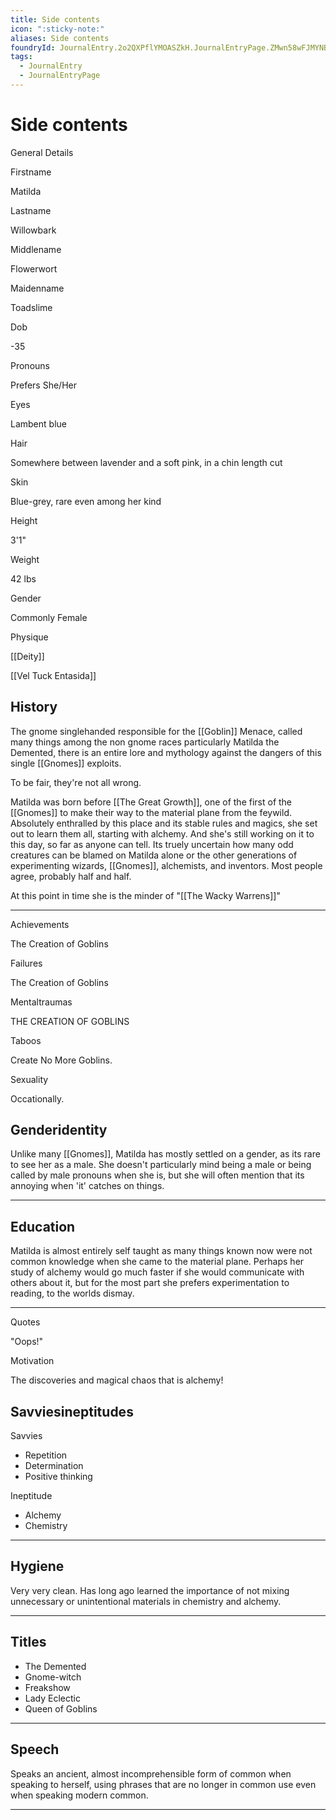 ```yaml
---
title: Side contents
icon: ":sticky-note:"
aliases: Side contents
foundryId: JournalEntry.2o2QXPflYMOASZkH.JournalEntryPage.ZMwn58wFJMYNBsAO
tags:
  - JournalEntry
  - JournalEntryPage
---
```


# Side contents
General Details

Firstname

Matilda

Lastname

Willowbark

Middlename

Flowerwort

Maidenname

Toadslime

Dob

\-35

Pronouns

Prefers She/Her

Eyes

Lambent blue

Hair

Somewhere between lavender and a soft pink, in a chin length cut

Skin

Blue-grey, rare even among her kind

Height

3'1"

Weight

42 lbs

Gender

Commonly Female

Physique

[[Deity]]

[[Vel Tuck Entasida]]

## History

The gnome singlehanded responsible for the [[Goblin]] Menace, called many things among the non gnome races particularly Matilda the Demented, there is an entire lore and mythology against the dangers of this single [[Gnomes]] exploits.

To be fair, they're not all wrong.

Matilda was born before [[The Great Growth]], one of the first of the [[Gnomes]] to make their way to the material plane from the feywild. Absolutely enthralled by this place and its stable rules and magics, she set out to learn them all, starting with alchemy. And she's still working on it to this day, so far as anyone can tell. Its truely uncertain how many odd creatures can be blamed on Matilda alone or the other generations of experimenting wizards, [[Gnomes]], alchemists, and inventors. Most people agree, probably half and half.

At this point in time she is the minder of "[[The Wacky Warrens]]"

* * *

Achievements

The Creation of Goblins

Failures

The Creation of Goblins

Mentaltraumas

THE CREATION OF GOBLINS

Taboos

Create No More Goblins.

Sexuality

Occationally.

## Genderidentity

Unlike many [[Gnomes]], Matilda has mostly settled on a gender, as its rare to see her as a male. She doesn't particularly mind being a male or being called by male pronouns when she is, but she will often mention that its annoying when 'it' catches on things.

* * *

## Education

Matilda is almost entirely self taught as many things known now were not common knowledge when she came to the material plane. Perhaps her study of alchemy would go much faster if she would communicate with others about it, but for the most part she prefers experimentation to reading, to the worlds dismay.

* * *

Quotes

"Oops!"

Motivation

The discoveries and magical chaos that is alchemy!

## Savviesineptitudes

Savvies

*   Repetition
*   Determination
*   Positive thinking

Ineptitude

*   Alchemy
*   Chemistry

* * *

## Hygiene

Very very clean. Has long ago learned the importance of not mixing unnecessary or unintentional materials in chemistry and alchemy.

* * *

## Titles

*   The Demented
*   Gnome-witch
*   Freakshow
*   Lady Eclectic
*   Queen of Goblins

* * *

## Speech

Speaks an ancient, almost incomprehensible form of common when speaking to herself, using phrases that are no longer in common use even when speaking modern common.

* * *